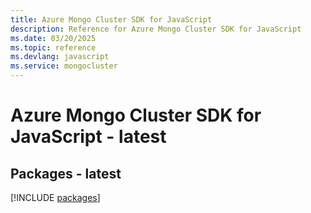 ```yaml
---
title: Azure Mongo Cluster SDK for JavaScript
description: Reference for Azure Mongo Cluster SDK for JavaScript
ms.date: 03/20/2025
ms.topic: reference
ms.devlang: javascript
ms.service: mongocluster
---
```

# Azure Mongo Cluster SDK for JavaScript - latest
## Packages - latest
[!INCLUDE [packages](mongo-cluster-index.md)]